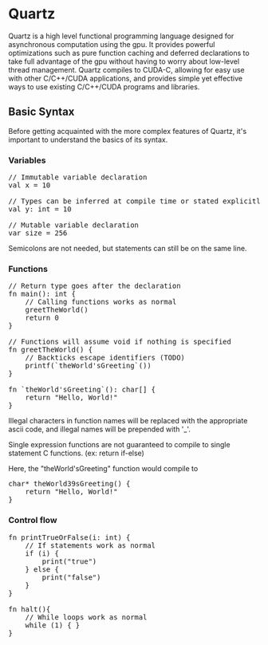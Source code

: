 # Quartz

Quartz is a high level functional programming language designed
for asynchronous computation using the gpu. It provides powerful
optimizations such as pure function caching and deferred
declarations to take full advantage of the gpu without having
to worry about low-level thread management. Quartz compiles to 
CUDA-C, allowing for easy use with other C/C++/CUDA 
applications, and provides simple yet effective ways to use
existing C/C++/CUDA programs and libraries.

## Basic Syntax

Before getting acquainted with the more complex features of
Quartz, it's important to understand the basics of its syntax.

### Variables

<pre>
// Immutable variable declaration
val x = 10

// Types can be inferred at compile time or stated explicitly 
val y: int = 10

// Mutable variable declaration
var size = 256
</pre>

Semicolons are not needed, but statements can still be on the
same line.

### Functions

<pre>
// Return type goes after the declaration
fn main(): int {
    // Calling functions works as normal
    greetTheWorld()
    return 0
}

// Functions will assume void if nothing is specified
fn greetTheWorld() {
    // Backticks escape identifiers (TODO)
    printf(`theWorld'sGreeting`())
}

fn `theWorld'sGreeting`(): char[] { 
    return "Hello, World!"
}
</pre>

Illegal characters in function names will be replaced with
the appropriate ascii code, and illegal names will be prepended
with '_'.

Single expression functions are not guaranteed to compile to
single statement C functions. (ex: return if-else)

Here, the "theWorld'sGreeting" function would compile to

<pre>
char* theWorld39sGreeting() { 
    return "Hello, World!" 
}
</pre>

### Control flow 

<pre>
fn printTrueOrFalse(i: int) {
    // If statements work as normal
    if (i) {
        print("true")
    } else {
        print("false")
    }
}

fn halt(){
    // While loops work as normal
    while (1) { }
}
</pre>
